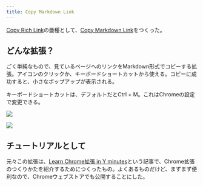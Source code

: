 ```yaml
---
title: Copy Markdown Link
---
```

[Copy Rich Link](https://chrome.google.com/webstore/detail/copy-rich-link/hikiamlgpdcabppakpmemaofmkgknpea)の亜種として、[Copy Markdown Link](https://chrome.google.com/webstore/detail/copy-markdown-link/gkceaaphhbeanfciglgpffnncfpipjpa)をつくった。

どんな拡張？
------

ごく単純なもので、見ているページへのリンクをMarkdown形式でコピーする拡張。アイコンのクリックか、キーボードショートカットから使える。コピーに成功すると、小さなポップアップが表示される。

キーボードショートカットは、デフォルトだとCtrl + M。これはChromeの設定で変更できる。

![](https://lh3.googleusercontent.com/XjWveu9Lv7cD22uwayC8H4-tUx0iip_bWpuFPx-Dv7Tiry0-C5bM018QOLg8uD0G9pO-FfjH-BVa_RkuIhFVU5LyZghoawosazvGJjFwLpW6dOVSQsk0lQjLaq4E9Tk9bej609FWqIpAd2VEhZICQeWUWIvqBNzNDN8TqiVEyFozRhlRedhxj0eAsVJl)

![](https://lh6.googleusercontent.com/ymWoh_UEkhaB4SpeRz1wP9ZjsnchngVC-12uyR34Hep7KAv38YjMvrQ8XXJez0m8VEeai_xPgIGW5AHkatcr1k9pX12GytsKLp5B0uNJ9cwuSALWBZtOpzmDqJxejShXxb31l5KjgrQkcQfzivvcQnVVTigEBGuhOkm3bJQbpsNL9voVvPQMUPvZGfIH)

チュートリアルとして
----------

元々この拡張は、[Learn Chrome拡張 in Y minutes](https://r7kamura.com/articles/2022-05-18-learn-chrome-extention-in-y-minutes)という記事で、Chrome拡張のつくりかたを紹介するためにつくったもの。よくあるものだけど、まずまず便利なので、Chromeウェブストアでも公開することにした。
